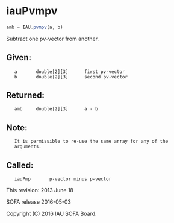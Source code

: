 # iauPvmpv

```js
amb = IAU.pvmpv(a, b)
```

Subtract one pv-vector from another.

## Given:
```
   a       double[2][3]      first pv-vector
   b       double[2][3]      second pv-vector
```

## Returned:
```
   amb     double[2][3]      a - b
```

## Note:
```
   It is permissible to re-use the same array for any of the
   arguments.
```

## Called:
```
   iauPmp       p-vector minus p-vector
```

This revision:  2013 June 18

SOFA release 2016-05-03

Copyright (C) 2016 IAU SOFA Board.